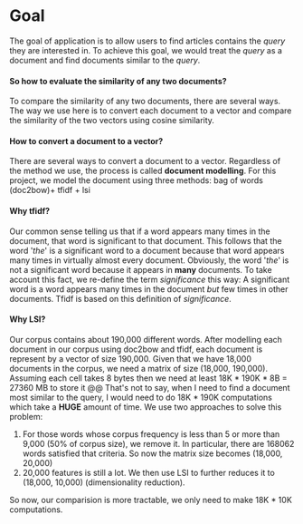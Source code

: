 # Goal
The goal of application is to allow users to find articles contains the _query_ they are interested in.
To achieve this goal, we would treat the _query_ as a document and find documents similar to the _query_.   

#### So how to evaluate the similarity of any two documents?
To compare the similarity of any two documents, there are several ways. The way we use here is to convert 
each document to a vector and compare the similarity of the two vectors using cosine similarity.

#### How to convert a document to a vector?
There are several ways to convert a document to a vector. 
Regardless of the method we use, the process is called **document modelling**.
For this project, we model the document using three methods: bag of words (doc2bow)+ tfidf + lsi

#### Why tfidf?
Our common sense telling us that if a word appears many times in the document, that word is significant to that document.
This follows that the word '*the*' is a significant word to a document because that word appears many times in 
virtually almost every document.
Obviously, the word '*the*' is not a significant word because it appears in **many** documents.
To take account this fact, we re-define the term *significance* this way:
A significant word is a word appears many times in the document *but* few times in other documents.
Tfidf is based on this definition of *significance*. 

#### Why LSI?
Our corpus contains about 190,000 different words.
After modelling each document in our corpus using doc2bow and tfidf, each document is represent by a vector 
of size 190,000.
Given that we have 18,000 documents in the corpus, we need a matrix of size (18,000, 190,000). 
Assuming each cell takes 8 bytes then we need at least 18K * 190K * 8B = 27360 MB to store it @@
That's not to say, when I need to find a document most similar to the query, I would need to do 18K * 190K computations
which take a **HUGE** amount of time.
We use two approaches to solve this problem:
1. For those words whose corpus frequency is less than 5 or more than 9,000 (50% of corpus size), we remove it. 
In particular, there are 168062 words satisfied that criteria. So now the matrix size becomes (18,000, 20,000)
2. 20,000 features is still a lot. We then use LSI to further reduces it to (18,000, 10,000) (dimensionality reduction). 

So now, our comparision is more tractable, we only need to make 18K * 10K computations. 